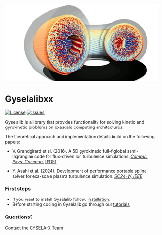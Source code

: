 ![image](docs/images/logo_big.png)

# Gyselalibxx
[![License](https://img.shields.io/github/license/gyselax/gyselalibxx?color=blue&logo=open-source-initiative&logoColor=white)](https://github.com/gyselax/gyselalibxx/blob/master/LICENSE)
[![Issues](https://img.shields.io/github/issues/gyselax/gyselalibxx)](https://github.com/gyselax/gyselalibxx/issues)


Gyselalib is a library that provides functionality for solving kinetic and gyrokinetic problems on exascale computing architectures.

The theoretical approach and implementation details build on the following papers:

-  V. Grandgirard et al. (2016). A 5D gyrokinetic full-f global semi-lagrangian code for flux-driven ion turbulence simulations. [*Comput. Phys. Commun.*](https://doi.org/10.1016/j.cpc.2016.05.007) 
[[PDF]](https://www.sciencedirect.com/science/article/pii/S0010465516301230/pdfft?casa\_token=0aLVJvOU6QQAAAAA:UneLQCHIYkJRk6F42an3hTNCuDZzMYZcppUKK\_nRRXWdMaQYgm6PlyqN08ZGFm8ZXhw2qDy1pQ&md5=fd256637e0ef6f45653879c233b579ff&pid=1-s2.0-S0010465516301230-main.pdf)  

-  Y. Asahi et al. (2024). Development of performance portable spline solver for exa-scale plasma turbulence simulation. [*SC24-W, IEEE*](https://doi.org/10.1109/SCW63240.2024.00154) 

### First steps
+ If you want to install Gyselalib follow: [installation](docs/tutorials/install.md).
+ Before starting coding in Gyselalib go through our [tutorials](docs/tutorials/getting_started.md).

### Questions? 
Contact the [GYSELA-X Team](https://gyselax.github.io/)


